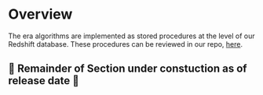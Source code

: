 # Overview

The era algorithms are implemented as stored procedures at the level of our Redshift database. These procedures can be reviewed in our repo, [here](https://github.service.emory.edu/LITS/omop_emory_dbt/tree/main/redshift_omop_stored_procedures).

## 🚧 Remainder of Section under constuction as of release date 🚧